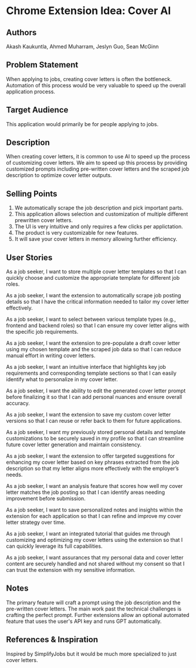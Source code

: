 # Chrome Extension Idea: Cover AI

## Authors

Akash Kaukuntla, Ahmed Muharram, Jeslyn Guo, Sean McGinn

## Problem Statement

When applying to jobs, creating cover letters is often the bottleneck. Automation of this process would be very valuable to speed up the overall application process.

## Target Audience

This application would primarily be for people applying to jobs.

## Description

When creating cover letters, it is common to use AI to speed up the process of customizing cover letters. We aim to speed up this process by providing customized prompts including pre-written cover letters and the scraped job description to optimize cover letter outputs.

## Selling Points

1. We automatically scrape the job description and pick important parts.
2. This application allows selection and customization of multiple different prewritten cover letters.
3. The UI is very intuitive and only requires a few clicks per applictation.
4. The product is very customizable for new features.
5. It will save your cover letters in memory allowing further efficiency.

## User Stories

As a job seeker, I want to store multiple cover letter templates so that I can quickly choose and customize the appropriate template for different job roles.

As a job seeker, I want the extension to automatically scrape job posting details so that I have the critical information needed to tailor my cover letter effectively.

As a job seeker, I want to select between various template types (e.g., frontend and backend roles) so that I can ensure my cover letter aligns with the specific job requirements.

As a job seeker, I want the extension to pre-populate a draft cover letter using my chosen template and the scraped job data so that I can reduce manual effort in writing cover letters.

As a job seeker, I want an intuitive interface that highlights key job requirements and corresponding template sections so that I can easily identify what to personalize in my cover letter.

As a job seeker, I want the ability to edit the generated cover letter prompt before finalizing it so that I can add personal nuances and ensure overall accuracy.

As a job seeker, I want the extension to save my custom cover letter versions so that I can reuse or refer back to them for future applications.

As a job seeker, I want my previously stored personal details and template customizations to be securely saved in my profile so that I can streamline future cover letter generation and maintain consistency.

As a job seeker, I want the extension to offer targeted suggestions for enhancing my cover letter based on key phrases extracted from the job description so that my letter aligns more effectively with the employer’s needs.

As a job seeker, I want an analysis feature that scores how well my cover letter matches the job posting so that I can identify areas needing improvement before submission.

As a job seeker, I want to save personalized notes and insights within the extension for each application so that I can refine and improve my cover letter strategy over time.

As a job seeker, I want an integrated tutorial that guides me through customizing and optimizing my cover letters using the extension so that I can quickly leverage its full capabilities.

As a job seeker, I want assurances that my personal data and cover letter content are securely handled and not shared without my consent so that I can trust the extension with my sensitive information.

## Notes

The primary feature will craft a prompt using the job description and the pre-written cover letters. The main work past the technical challenges is crafting the perfect prompt. Further extensions allow an optional automated feature that uses the user's API key and runs GPT automatically.

## References & Inspiration

Inspired by SimplifyJobs but it would be much more specialized to just cover letters.
